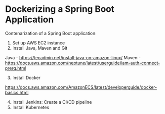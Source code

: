 # Dockerizing a Spring Boot Application

Contenarization of a Spring Boot application

1. Set up AWS EC2 instance
2. Install Java, Maven and Git

Java - https://tecadmin.net/install-java-on-amazon-linux/
Maven - https://docs.aws.amazon.com/neptune/latest/userguide/iam-auth-connect-prerq.html

3. Install Docker

https://docs.aws.amazon.com/AmazonECS/latest/developerguide/docker-basics.html

4. Install Jenkins: Create a CI/CD pipeline
5. Install Kubernetes
